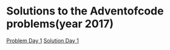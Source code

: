 # Solutions to the Adventofcode problems(year 2017)
[Problem Day 1](http://adventofcode.com/2017/day/1) [Solution Day 1](docs/Day1)

